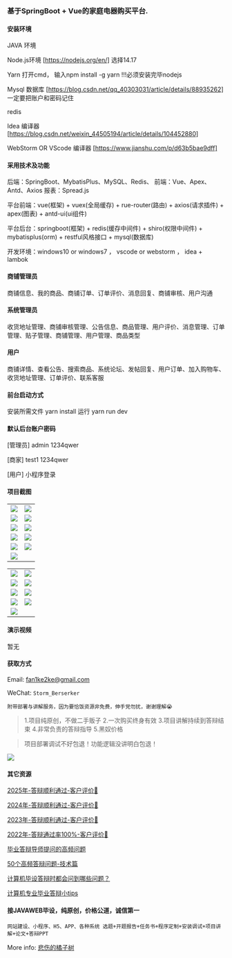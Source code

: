 ### 基于SpringBoot + Vue的家庭电器购买平台.

#### 安装环境

JAVA 环境 

Node.js环境 [https://nodejs.org/en/] 选择14.17

Yarn 打开cmd， 输入npm install -g yarn !!!必须安装完毕nodejs

Mysql 数据库 [https://blog.csdn.net/qq_40303031/article/details/88935262] 一定要把账户和密码记住

redis

Idea 编译器 [https://blog.csdn.net/weixin_44505194/article/details/104452880]

WebStorm OR VScode 编译器 [https://www.jianshu.com/p/d63b5bae9dff]

#### 采用技术及功能

后端：SpringBoot、MybatisPlus、MySQL、Redis、
前端：Vue、Apex、Antd、Axios
报表：Spread.js

平台前端：vue(框架) + vuex(全局缓存) + rue-router(路由) + axios(请求插件) + apex(图表)  + antd-ui(ui组件)

平台后台：springboot(框架) + redis(缓存中间件) + shiro(权限中间件) + mybatisplus(orm) + restful风格接口 + mysql(数据库)

开发环境：windows10 or windows7 ， vscode or webstorm ， idea + lambok

#### 商铺管理员
商铺信息、我的商品、商铺订单、订单评价、消息回复、商铺审核、用户沟通

#### 系统管理员
收货地址管理、商铺审核管理、公告信息、商品管理、用户评价、消息管理、订单管理、贴子管理、商铺管理、用户管理、商品类型

#### 用户
商铺详情、查看公告、搜索商品、系统论坛、发帖回复、用户订单、加入购物车、收货地址管理、订单评价、联系客服


#### 前台启动方式
安装所需文件 yarn install 
运行 yarn run dev

#### 默认后台账户密码
[管理员]
admin
1234qwer

[商家]
test1
1234qwer

[用户]
小程序登录

#### 项目截图

|  |  |
|---------------------|---------------------|
| ![](https://fank-bucket-oss.oss-cn-beijing.aliyuncs.com/img/1733549748575.png) | ![](https://fank-bucket-oss.oss-cn-beijing.aliyuncs.com/img/1733549731145.png) | 
| ![](https://fank-bucket-oss.oss-cn-beijing.aliyuncs.com/img/1733550223773.png) | ![](https://fank-bucket-oss.oss-cn-beijing.aliyuncs.com/img/1733550336212.png) |
| ![](https://fank-bucket-oss.oss-cn-beijing.aliyuncs.com/img/1733550211655.png) | ![](https://fank-bucket-oss.oss-cn-beijing.aliyuncs.com/img/1733550298972.png) |
| ![](https://fank-bucket-oss.oss-cn-beijing.aliyuncs.com/img/1733549791031.png) | ![](https://fank-bucket-oss.oss-cn-beijing.aliyuncs.com/img/1733550291987.png) |
| ![](https://fank-bucket-oss.oss-cn-beijing.aliyuncs.com/img/1733549760604.png) | ![](https://fank-bucket-oss.oss-cn-beijing.aliyuncs.com/img/1733550257701.png) |
| ![](https://fank-bucket-oss.oss-cn-beijing.aliyuncs.com/img/1733550234984.png) |  |

|  |  |
|---------------------|---------------------|
| ![](https://fank-bucket-oss.oss-cn-beijing.aliyuncs.com/img/1733550585193.png) | ![](https://fank-bucket-oss.oss-cn-beijing.aliyuncs.com/img/1733550528985.png) |
| ![](https://fank-bucket-oss.oss-cn-beijing.aliyuncs.com/img/1733550572824.png) | ![](https://fank-bucket-oss.oss-cn-beijing.aliyuncs.com/img/1733550521611.png) |
| ![](https://fank-bucket-oss.oss-cn-beijing.aliyuncs.com/img/1733550563720.png) | ![](https://fank-bucket-oss.oss-cn-beijing.aliyuncs.com/img/1733550513448.png) |
| ![](https://fank-bucket-oss.oss-cn-beijing.aliyuncs.com/img/1733550546591.png) | ![](https://fank-bucket-oss.oss-cn-beijing.aliyuncs.com/img/1733550500291.png) |
| ![](https://fank-bucket-oss.oss-cn-beijing.aliyuncs.com/img/1733550537839.png) |  |


#### 演示视频

暂无

#### 获取方式

Email: fan1ke2ke@gmail.com

WeChat: `Storm_Berserker`

`附带部署与讲解服务，因为要恰饭资源非免费，伸手党勿扰，谢谢理解😭`

> 1.项目纯原创，不做二手贩子 2.一次购买终身有效 3.项目讲解持续到答辩结束 4.非常负责的答辩指导 5.黑奴价格

> 项目部署调试不好包退！功能逻辑没讲明白包退！

![](https://fank-bucket-oss.oss-cn-beijing.aliyuncs.com/work/936e9baf53eb9a217af4f89c616dc19.png)

#### 其它资源

[2025年-答辩顺利通过-客户评价🍜](https://berserker287.github.io/2025/06/18/2025%E5%B9%B4%E7%AD%94%E8%BE%A9%E9%A1%BA%E5%88%A9%E9%80%9A%E8%BF%87/)

[2024年-答辩顺利通过-客户评价👻](https://berserker287.github.io/2024/06/06/2024%E5%B9%B4%E7%AD%94%E8%BE%A9%E9%A1%BA%E5%88%A9%E9%80%9A%E8%BF%87/)

[2023年-答辩顺利通过-客户评价🐢](https://berserker287.github.io/2023/06/14/2023%E5%B9%B4%E7%AD%94%E8%BE%A9%E9%A1%BA%E5%88%A9%E9%80%9A%E8%BF%87/)

[2022年-答辩通过率100%-客户评价🐣](https://berserker287.github.io/2022/05/25/%E9%A1%B9%E7%9B%AE%E4%BA%A4%E6%98%93%E8%AE%B0%E5%BD%95/)

[毕业答辩导师提问的高频问题](https://berserker287.github.io/2023/06/13/%E6%AF%95%E4%B8%9A%E7%AD%94%E8%BE%A9%E5%AF%BC%E5%B8%88%E6%8F%90%E9%97%AE%E7%9A%84%E9%AB%98%E9%A2%91%E9%97%AE%E9%A2%98/)

[50个高频答辩问题-技术篇](https://berserker287.github.io/2023/06/13/50%E4%B8%AA%E9%AB%98%E9%A2%91%E7%AD%94%E8%BE%A9%E9%97%AE%E9%A2%98-%E6%8A%80%E6%9C%AF%E7%AF%87/)

[计算机毕设答辩时都会问到哪些问题？](https://www.zhihu.com/question/31020988)

[计算机专业毕业答辩小tips](https://zhuanlan.zhihu.com/p/145911029)

#### 接JAVAWEB毕设，纯原创，价格公道，诚信第一

`网站建设、小程序、H5、APP、各种系统 选题+开题报告+任务书+程序定制+安装调试+项目讲解+论文+答辩PPT`

More info: [悲伤的橘子树](https://berserker287.github.io/)
